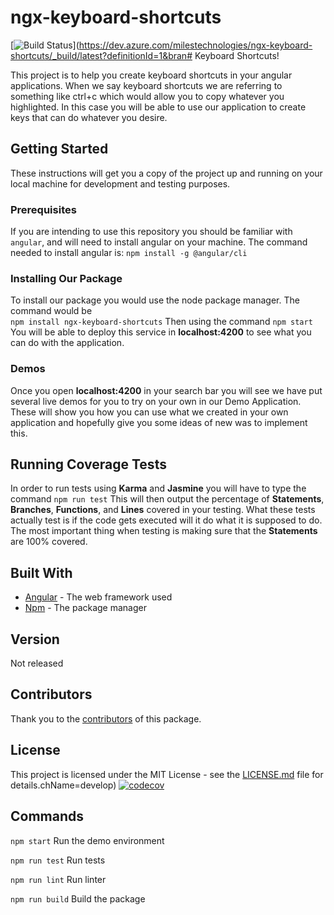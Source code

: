 # ngx-keyboard-shortcuts

[![Build Status](https://dev.azure.com/milestechnologies/ngx-keyboard-shortcuts/_apis/build/status/milestechnologies.ngx-keyboard-shortcuts?branchName=develop)](https://dev.azure.com/milestechnologies/ngx-keyboard-shortcuts/_build/latest?definitionId=1&bran# Keyboard Shortcuts!

This project is to help you create keyboard shortcuts in your angular applications. When we say keyboard shortcuts we are referring to something like ctrl+c which would allow you to copy whatever you highlighted. 
In this case you will be able to use our application to create keys that can do whatever you desire. 

## Getting Started 
These instructions will get you a copy of the project up and running on your local machine for development and testing purposes.

### Prerequisites

If you are intending to use this repository you should be familiar with ``angular``, and will need to install angular on your machine. The command needed to install angular is:
``npm install -g @angular/cli`` 

### Installing Our Package 
To install our package you would use the node package manager.
The command would be  
``npm install ngx-keyboard-shortcuts``
Then using the command 
``npm start`` 
You will be able to deploy this service in **localhost:4200** to see what you can do with the application. 


### Demos
Once you open **localhost:4200** in your search bar you will see we have put several live demos for you to try on your own in our Demo Application. 
These will show you how you can use what we created in your own application and hopefully give you some ideas of new was to implement this. 

## Running Coverage Tests
In order to run tests using **Karma** and **Jasmine** you will have to type the command 
``npm run test``
This will then output the percentage of **Statements**, **Branches**, **Functions**, and **Lines** covered in your testing. 
What these tests actually test is if the code gets executed will it do what it is supposed to do. The most important thing when testing is making sure that the **Statements** are 100% covered. 

## Built With 
* [Angular]([https://angular.io/](https://angular.io/)) - The web framework used 
* [Npm]([https://www.npmjs.com/get-npm](https://www.npmjs.com/get-npm)) - The package manager

## Version
Not released 

## Contributors

Thank you to the [contributors]([https://github.com/milestechnologies/ngx-keyboard-shortcuts/graphs/contributors]) of this package.

## License

This project is licensed under the MIT License - see the  [LICENSE.md](https://gist.github.com/PurpleBooth/LICENSE.md)  file for details.chName=develop) [![codecov](https://codecov.io/gh/milestechnologies/ngx-keyboard-shortcuts/branch/develop/graph/badge.svg)](https://codecov.io/gh/milestechnologies/ngx-keyboard-shortcuts)

## Commands
`npm start` Run the demo environment

`npm run test` Run tests

`npm run lint` Run linter

`npm run build` Build the package
